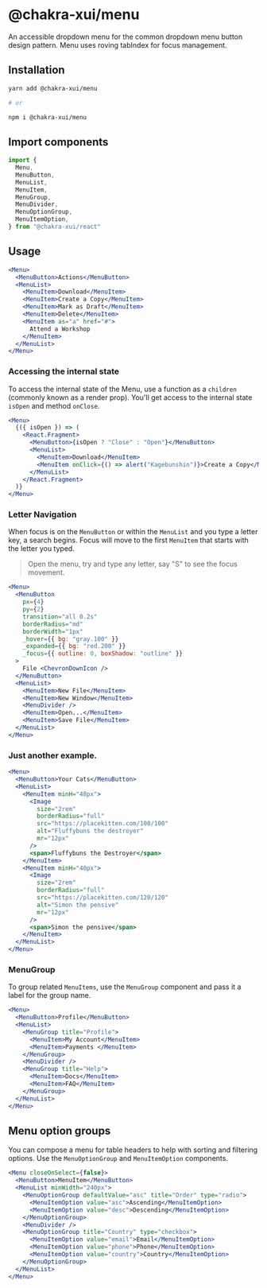 # @chakra-xui/menu

An accessible dropdown menu for the common dropdown menu button design pattern.
Menu uses roving tabIndex for focus management.

## Installation

```sh
yarn add @chakra-xui/menu

# or

npm i @chakra-xui/menu
```

## Import components

```js
import {
  Menu,
  MenuButton,
  MenuList,
  MenuItem,
  MenuGroup,
  MenuDivider,
  MenuOptionGroup,
  MenuItemOption,
} from "@chakra-xui/react"
```

## Usage

```jsx
<Menu>
  <MenuButton>Actions</MenuButton>
  <MenuList>
    <MenuItem>Download</MenuItem>
    <MenuItem>Create a Copy</MenuItem>
    <MenuItem>Mark as Draft</MenuItem>
    <MenuItem>Delete</MenuItem>
    <MenuItem as="a" href="#">
      Attend a Workshop
    </MenuItem>
  </MenuList>
</Menu>
```

### Accessing the internal state

To access the internal state of the Menu, use a function as a `children`
(commonly known as a render prop). You'll get access to the internal state
`isOpen` and method `onClose`.

```jsx
<Menu>
  {({ isOpen }) => (
    <React.Fragment>
      <MenuButton>{isOpen ? "Close" : "Open"}</MenuButton>
      <MenuList>
        <MenuItem>Download</MenuItem>
        <MenuItem onClick={() => alert("Kagebunshin")}>Create a Copy</MenuItem>
      </MenuList>
    </React.Fragment>
  )}
</Menu>
```

### Letter Navigation

When focus is on the `MenuButton` or within the `MenuList` and you type a letter
key, a search begins. Focus will move to the first `MenuItem` that starts with
the letter you typed.

> Open the menu, try and type any letter, say "S" to see the focus movement.

```jsx
<Menu>
  <MenuButton
    px={4}
    py={2}
    transition="all 0.2s"
    borderRadius="md"
    borderWidth="1px"
    _hover={{ bg: "gray.100" }}
    _expanded={{ bg: "red.200" }}
    _focus={{ outline: 0, boxShadow: "outline" }}
  >
    File <ChevronDownIcon />
  </MenuButton>
  <MenuList>
    <MenuItem>New File</MenuItem>
    <MenuItem>New Window</MenuItem>
    <MenuDivider />
    <MenuItem>Open...</MenuItem>
    <MenuItem>Save File</MenuItem>
  </MenuList>
</Menu>
```

### Just another example.

```jsx
<Menu>
  <MenuButton>Your Cats</MenuButton>
  <MenuList>
    <MenuItem minH="48px">
      <Image
        size="2rem"
        borderRadius="full"
        src="https://placekitten.com/100/100"
        alt="Fluffybuns the destroyer"
        mr="12px"
      />
      <span>Fluffybuns the Destroyer</span>
    </MenuItem>
    <MenuItem minH="40px">
      <Image
        size="2rem"
        borderRadius="full"
        src="https://placekitten.com/120/120"
        alt="Simon the pensive"
        mr="12px"
      />
      <span>Simon the pensive</span>
    </MenuItem>
  </MenuList>
</Menu>
```

### MenuGroup

To group related `MenuItems`, use the `MenuGroup` component and pass it a label
for the group name.

```jsx
<Menu>
  <MenuButton>Profile</MenuButton>
  <MenuList>
    <MenuGroup title="Profile">
      <MenuItem>My Account</MenuItem>
      <MenuItem>Payments </MenuItem>
    </MenuGroup>
    <MenuDivider />
    <MenuGroup title="Help">
      <MenuItem>Docs</MenuItem>
      <MenuItem>FAQ</MenuItem>
    </MenuGroup>
  </MenuList>
</Menu>
```

## Menu option groups

You can compose a menu for table headers to help with sorting and filtering
options. Use the `MenuOptionGroup` and `MenuItemOption` components.

```jsx
<Menu closeOnSelect={false}>
  <MenuButton>MenuItem</MenuButton>
  <MenuList minWidth="240px">
    <MenuOptionGroup defaultValue="asc" title="Order" type="radio">
      <MenuItemOption value="asc">Ascending</MenuItemOption>
      <MenuItemOption value="desc">Descending</MenuItemOption>
    </MenuOptionGroup>
    <MenuDivider />
    <MenuOptionGroup title="Country" type="checkbox">
      <MenuItemOption value="email">Email</MenuItemOption>
      <MenuItemOption value="phone">Phone</MenuItemOption>
      <MenuItemOption value="country">Country</MenuItemOption>
    </MenuOptionGroup>
  </MenuList>
</Menu>
```

